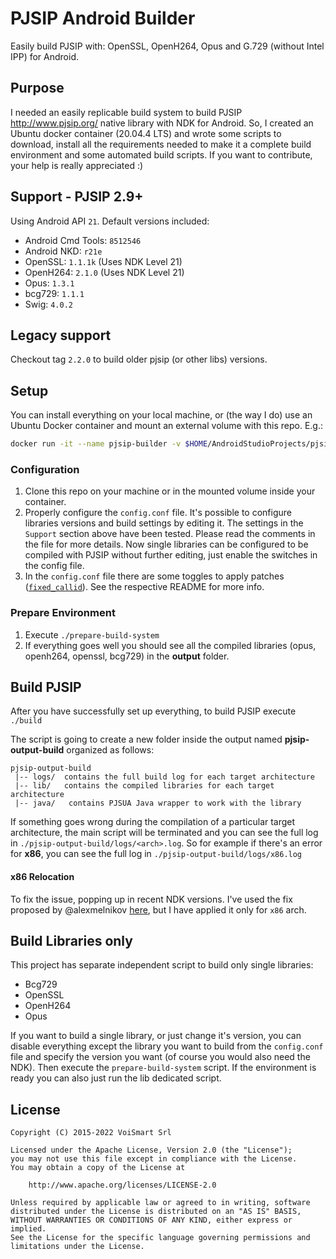 # PJSIP Android Builder

Easily build PJSIP with: OpenSSL, OpenH264, Opus and G.729 (without Intel IPP) for Android.

## Purpose

I needed an easily replicable build system to build PJSIP <http://www.pjsip.org/> native library with NDK for Android. So, I created an Ubuntu docker container (20.04.4 LTS) and wrote some scripts to download, install all the requirements needed to make it a complete build environment and some automated build scripts.
If you want to contribute, your help is really appreciated :)

## Support - PJSIP 2.9+

Using Android API `21`.
Default versions included:

- Android Cmd Tools: `8512546`
- Android NKD: `r21e`
- OpenSSL: `1.1.1k` (Uses NDK Level 21)
- OpenH264: `2.1.0` (Uses NDK Level 21)
- Opus: `1.3.1`
- bcg729: `1.1.1`
- Swig: `4.0.2`

## Legacy support

Checkout tag `2.2.0` to build older pjsip (or other libs) versions.

## Setup

You can install everything on your local machine, or (the way I do) use an Ubuntu Docker container and mount an external volume with this repo. E.g.:

```bash
docker run -it --name pjsip-builder -v $HOME/AndroidStudioProjects/pjsip-android-builder:/home ubuntu bash
```

### Configuration

1. Clone this repo on your machine or in the mounted volume inside your container.
2. Properly configure the `config.conf` file. It's possible to configure libraries versions and build settings by editing it. The settings in the `Support` section above have been tested. Please read the comments in the file for more details. Now single libraries can be configured to be compiled with PJSIP without further editing, just enable the switches in the config file.
3. In the `config.conf` file there are some toggles to apply patches ([`fixed_callid`](patches/fixed_callid)). See the respective README for more info.

### Prepare Environment

1. Execute `./prepare-build-system`
2. If everything goes well you should see all the compiled libraries (opus, openh264, openssl, bcg729) in the **output** folder.

## Build PJSIP

After you have successfully set up everything, to build PJSIP execute `./build`

The script is going to create a new folder inside the output named **pjsip-output-build** organized as follows:

```none
pjsip-output-build
 |-- logs/  contains the full build log for each target architecture
 |-- lib/   contains the compiled libraries for each target architecture
 |-- java/   contains PJSUA Java wrapper to work with the library
```

If something goes wrong during the compilation of a particular target architecture, the main script will be terminated and you can see the full log in `./pjsip-output-build/logs/<arch>.log`. So for example if there's an error for **x86**, you can see the full log in `./pjsip-output-build/logs/x86.log`

#### x86 Relocation

To fix the issue, popping up in recent NDK versions. I've used the fix proposed by @alexmelnikov [here](https://github.com/VoiSmart/pjsip-android-builder/pull/28/commits/b4b1868b741f7eae037ea8b7ab274c8f1ac2c3e8), but I have applied it only for `x86` arch.

## Build Libraries only

This project has separate independent script to build only single libraries:

- Bcg729
- OpenSSL
- OpenH264
- Opus

If you want to build a single library, or just change it's version, you can disable everything except the library you want to build from the `config.conf` file and specify the version you want (of course you would also need the NDK). Then execute the `prepare-build-system` script. If the environment is ready you can also just run the lib dedicated script.

## License

```text
Copyright (C) 2015-2022 VoiSmart Srl

Licensed under the Apache License, Version 2.0 (the "License");
you may not use this file except in compliance with the License.
You may obtain a copy of the License at

    http://www.apache.org/licenses/LICENSE-2.0

Unless required by applicable law or agreed to in writing, software
distributed under the License is distributed on an "AS IS" BASIS,
WITHOUT WARRANTIES OR CONDITIONS OF ANY KIND, either express or implied.
See the License for the specific language governing permissions and
limitations under the License.
```

